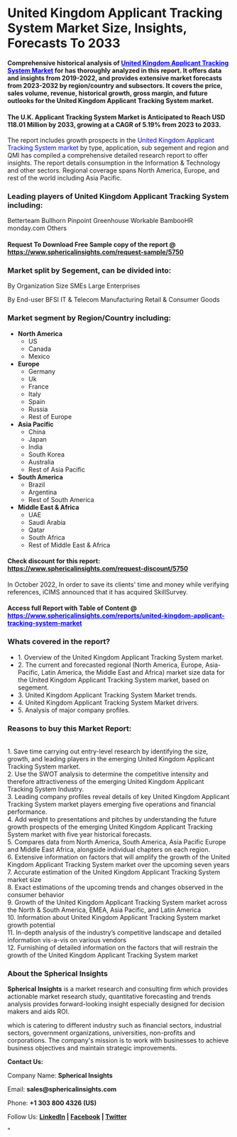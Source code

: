 <h1 class="news-post-title">United Kingdom Applicant Tracking System Market Size, Insights, Forecasts To 2033</h1>
<p><strong>Comprehensive historical analysis of<span style="color: #0000ff;">&nbsp;<a style="color: #0000ff;" href="https://www.sphericalinsights.com/reports/united-kingdom-applicant-tracking-system-market" target="_blank">United Kingdom Applicant Tracking System Market</a></span>&nbsp;for has thoroughly analyzed in this report. It offers data and insights from 2019-2022, and provides extensive market forecasts from 2023-2032 by region/country and subsectors. It covers the price, sales volume, revenue, historical growth, gross margin, and future outlooks for the United Kingdom Applicant Tracking System market.</strong></p>
<h4><strong>The U.K. Applicant Tracking System Market is Anticipated to Reach USD 118.01 Million by 2033, growing at a CAGR of 5.19% from 2023 to 2033.</strong></h4>
<p>The report includes growth prospects in the <span style="color: #0000ff;"> United Kingdom Applicant Tracking System market</span> by type, application, sub segement and region and QMI has compiled a comprehensive detailed research report to offer insights. The report details consumption in the Information &amp; Technology and other sectors. Regional coverage spans North America, Europe, and rest of the world including Asia Pacific.</p>
<h3><strong>Leading players of United Kingdom Applicant Tracking System including:</strong></h3>
<p>Betterteam Bullhorn Pinpoint Greenhouse Workable BambooHR monday.com Others</p>
<h4>Request To Download Free Sample copy of the report  @ <a href="https://www.sphericalinsights.com/request-sample/5750" target="_blank">https://www.sphericalinsights.com/request-sample/5750</a></h4>
<h3><strong>Market split by Segement, can be divided into:</strong></h3>
<p>By Organization Size SMEs Large Enterprises</p>
<p>By End-user BFSI IT &amp; Telecom Manufacturing Retail &amp; Consumer Goods</p>
<h3><strong>Market segment by Region/Country including:</strong></h3>
<ul>
<li><strong>North America</strong>
<ul>
<li>US</li>
<li>Canada</li>
<li>Mexico</li>
</ul>
</li>
<li><strong>Europe</strong>
<ul>
<li>Germany</li>
<li>Uk</li>
<li>France</li>
<li>Italy</li>
<li>Spain</li>
<li>Russia</li>
<li>Rest of Europe</li>
</ul>
</li>
<li><strong>Asia Pacific</strong>
<ul>
<li>China</li>
<li>Japan</li>
<li>India</li>
<li>South Korea</li>
<li>Australia</li>
<li>Rest of Asia Pacific</li>
</ul>
</li>
<li><strong>South America</strong>
<ul>
<li>Brazil</li>
<li>Argentina</li>
<li>Rest of South America</li>
</ul>
</li>
<li><strong>Middle East &amp; Africa</strong>
<ul>
<li>UAE</li>
<li>Saudi Arabia</li>
<li>Qatar</li>
<li>South Africa</li>
<li>Rest of Middle East &amp; Africa</li>
</ul>
</li>
</ul>
<h4>Check discount for this report: <a href="https://www.sphericalinsights.com/request-discount/5750" target="_blank">https://www.sphericalinsights.com/request-discount/5750</a></h4>
<p>In October 2022, In order to save its clients' time and money while verifying references, iCIMS announced that it has acquired SkillSurvey.</p>
<h4>Access full Report with Table of Content @ <span style="color: #0000ff;"><a style="color: #0000ff;" href="https://www.sphericalinsights.com/reports/united-kingdom-applicant-tracking-system-market" target="_blank">https://www.sphericalinsights.com/reports/united-kingdom-applicant-tracking-system-market</a></span></h4>
<h3><strong>Whats covered in the report?</strong></h3>
<ul>
<li>1. Overview of the United Kingdom Applicant Tracking System market.</li>
<li>2. The current and forecasted regional (North America, Europe, Asia-Pacific, Latin America, the Middle East and Africa) market size data for the United Kingdom Applicant Tracking System market, based on segement.</li>
<li>3. United Kingdom Applicant Tracking System Market trends.</li>
<li>4. United Kingdom Applicant Tracking System Market drivers.</li>
<li>5. Analysis of major company profiles.</li>
</ul>
<h3><strong>Reasons to buy this Market Report:</strong></h3>
<p><br /> 1. Save time carrying out entry-level research by identifying the size, growth, and leading players in the emerging United Kingdom Applicant Tracking System market.<br /> 2. Use the SWOT analysis to determine the competitive intensity and therefore attractiveness of the emerging United Kingdom Applicant Tracking System Industry.<br /> 3. Leading company profiles reveal details of key United Kingdom Applicant Tracking System market players emerging five operations and financial performance.<br /> 4. Add weight to presentations and pitches by understanding the future growth prospects of the emerging United Kingdom Applicant Tracking System market with five year historical forecasts.<br /> 5. Compares data from North America, South America, Asia Pacific Europe and Middle East Africa, alongside individual chapters on each region.<br /> 6. Extensive information on factors that will amplify the growth of the United Kingdom Applicant Tracking System market over the upcoming seven years<br /> 7. Accurate estimation of the United Kingdom Applicant Tracking System market size <br /> 8. Exact estimations of the upcoming trends and changes observed in the consumer behavior <br /> 9. Growth of the United Kingdom Applicant Tracking System market across the North &amp; South America, EMEA, Asia Pacific, and Latin America<br /> 10. Information about United Kingdom Applicant Tracking System market growth potential<br /> 11. In-depth analysis of the industry&rsquo;s competitive landscape and detailed information vis-a-vis on various vendors<br /> 12. Furnishing of detailed information on the factors that will restrain the growth of the United Kingdom Applicant Tracking System market</p>
<h3><strong>About the Spherical Insights</strong></h3>
<p><strong>Spherical Insights</strong> is a market research and consulting firm which provides actionable market research study, quantitative forecasting and trends analysis provides forward-looking insight especially designed for decision makers and aids ROI.</p>
<p>which is catering to different industry such as financial sectors, industrial sectors, government organizations, universities, non-profits and corporations. The company's mission is to work with businesses to achieve business objectives and maintain strategic improvements.</p>
<p><strong>Contact Us:</strong></p>
<p>Company Name: <strong>Spherical Insights</strong></p>
<p>Email: <strong>sales@sphericalinsights.com</strong></p>
<p>Phone: <strong>+1 303 800 4326 (US)</strong></p>
<p>Follow Us: <strong><a href="https://www.linkedin.com/company/spherical-insight/"><u>LinkedIn</u></a> | <a href="https://www.facebook.com/sphericalinsights22"><u>Facebook</u></a> | <a href="https://twitter.com/SInsights_US"><u>Twitter</u></a></strong></p>
<p>"</p>
